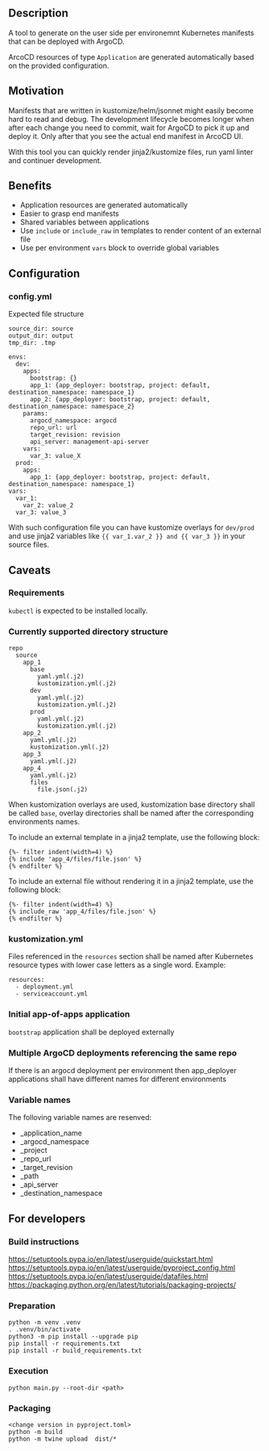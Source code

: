 ## Description
A tool to generate on the user side per environemnt Kubernetes manifests that can be deployed with ArgoCD.

ArcoCD resources of type `Application` are generated automatically based on the provided configuration.

## Motivation
Manifests that are written in kustomize/helm/jsonnet might easily become hard to read and debug. The development lifecycle becomes longer when after each change you need to commit, wait for ArgoCD to pick it up and deploy it. Only after that you see the actual end manifest in ArcoCD UI.

With this tool you can quickly render jinja2/kustomize files, run yaml linter and continuer development.

## Benefits
- Application resources are generated automatically
- Easier to grasp end manifests
- Shared variables between applications
- Use `include` or `include_raw` in templates to render content of an external file
- Use per environment `vars` block to override global variables

## Configuration
### config.yml
Expected file structure
```
source_dir: source
output_dir: output
tmp_dir: .tmp

envs:
  dev:
    apps:
      bootstrap: {}
      app_1: {app_deployer: bootstrap, project: default, destination_namespace: namespace_1}
      app_2: {app_deployer: bootstrap, project: default, destination_namespace: namespace_2}
    params:
      argocd_namespace: argocd
      repo_url: url
      target_revision: revision
      api_server: management-api-server
    vars:
      var_3: value_X
  prod:
    apps:
      app_1: {app_deployer: bootstrap, project: default, destination_namespace: namespace_1}
vars:
  var_1:
    var_2: value_2
  var_3: value_3
```

With such configuration file you can have kustomize overlays for `dev/prod` and use jinja2 variables like `{{ var_1.var_2 }} and {{ var_3 }}` in your source files.

## Caveats
### Requirements
`kubectl` is expected to be installed locally.

### Currently supported directory structure
```
repo
  source
    app_1
      base
        yaml.yml(.j2)
        kustomization.yml(.j2)
      dev
        yaml.yml(.j2)
        kustomization.yml(.j2)
      prod
        yaml.yml(.j2)
        kustomization.yml(.j2)
    app_2
      yaml.yml(.j2)
      kustomization.yml(.j2)
    app_3
      yaml.yml(.j2)
    app_4
      yaml.yml(.j2)
      files
        file.json(.j2)
```

When kustomization overlays are used, kustomization base directory shall be called `base`, overlay directories shall be named after the corresponding environments names.

To include an external template in a jinja2 template, use the following block:

```
{%- filter indent(width=4) %}
{% include 'app_4/files/file.json' %}
{% endfilter %}
```

To include an external file without rendering it in a jinja2 template, use the following block:

```
{%- filter indent(width=4) %}
{% include_raw 'app_4/files/file.json' %}
{% endfilter %}
```

### kustomization.yml
Files referenced in the `resources` section shall be named after Kubernetes resource types with lower case letters as a single word. Example:

```
resources:
  - deployment.yml
  - serviceaccount.yml
```
### Initial app-of-apps application
`bootstrap` application shall be deployed externally

### Multiple ArgoCD deployments referencing the same repo
If there is an argocd deployment per environment then app_deployer applications shall have different names for different environments

### Variable names
The folloving variable names are resenved:
- _application_name
- _argocd_namespace
- _project
- _repo_url
- _target_revision
- _path
- _api_server
- _destination_namespace

## For developers
### Build instructions
https://setuptools.pypa.io/en/latest/userguide/quickstart.html
https://setuptools.pypa.io/en/latest/userguide/pyproject_config.html
https://setuptools.pypa.io/en/latest/userguide/datafiles.html
https://packaging.python.org/en/latest/tutorials/packaging-projects/

### Preparation
```
python -m venv .venv
. .venv/bin/activate
python3 -m pip install --upgrade pip
pip install -r requirements.txt
pip install -r build_requirements.txt
```

### Execution
```
python main.py --root-dir <path>
```

### Packaging
```
<change version in pyproject.toml>
python -m build
python -m twine upload  dist/*
```
